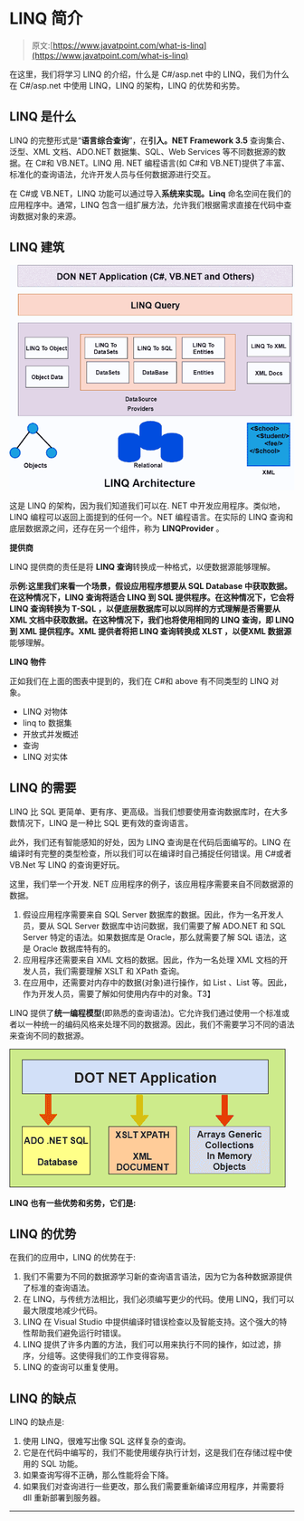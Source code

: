 # LINQ 简介

> 原文:[https://www.javatpoint.com/what-is-linq](https://www.javatpoint.com/what-is-linq)

在这里，我们将学习 LINQ 的介绍，什么是 C#/asp.net 中的 LINQ，我们为什么在 C#/asp.net 中使用 LINQ，LINQ 的架构，LINQ 的优势和劣势。

## LINQ 是什么

LINQ 的完整形式是“**语言综合查询**”，在**引入。NET Framework 3.5** 查询集合、泛型、XML 文档、ADO.NET 数据集、SQL、Web Services 等不同数据源的数据。在 C#和 VB.NET。LINQ 用. NET 编程语言(如 C#和 VB.NET)提供了丰富、标准化的查询语法，允许开发人员与任何数据源进行交互。

在 C#或 VB.NET，LINQ 功能可以通过导入**系统来实现。Linq** 命名空间在我们的应用程序中。通常，LINQ 包含一组扩展方法，允许我们根据需求直接在代码中查询数据对象的来源。

## LINQ 建筑

![LINQ Introduction](img/006cf8433d07cff7375db7b5acdf346c.png)

这是 LINQ 的架构，因为我们知道我们可以在. NET 中开发应用程序。类似地，LINQ 编程可以返回上面提到的任何一个。NET 编程语言。在实际的 LINQ 查询和底层数据源之间，还存在另一个组件，称为 **LINQProvider** 。

**提供商**

LINQ 提供商的责任是将 **LINQ 查询**转换成一种格式，以便数据源能够理解。

**示例:**这里我们来看一个场景，假设应用程序想要从 SQL Database 中获取数据。在这种情况下，LINQ 查询将适合 **LINQ 到 SQL 提供程序**。在这种情况下，它会将 **LINQ 查询转换为 T-SQL** ，以便底层数据库可以以同样的方式理解是否需要从 **XML** 文档中获取数据。在这种情况下，我们也将使用相同的 LINQ 查询，即 LINQ 到 XML 提供程序。XML 提供者将把 **LINQ 查询转换成 XLST** ，以便**XML 数据源**能够理解。

**LINQ 物件**

正如我们在上面的图表中提到的，我们在 C#和 above 有不同类型的 LINQ 对象。

*   LINQ 对物体
*   linq to 数据集
*   开放式并发概述
*   查询
*   LINQ 对实体

## LINQ 的需要

LINQ 比 SQL 更简单、更有序、更高级。当我们想要使用查询数据库时，在大多数情况下，LINQ 是一种比 SQL 更有效的查询语言。

此外，我们还有智能感知的好处，因为 LINQ 查询是在代码后面编写的。LINQ 在编译时有完整的类型检查，所以我们可以在编译时自己捕捉任何错误。用 C#或者 VB.Net 写 LINQ 的查询更好玩。

这里，我们举一个开发. NET 应用程序的例子，该应用程序需要来自不同数据源的数据。

1.  假设应用程序需要来自 SQL Server 数据库的数据。因此，作为一名开发人员，要从 SQL Server 数据库中访问数据，我们需要了解 ADO.NET 和 SQL Server 特定的语法。如果数据库是 Oracle，那么就需要了解 SQL 语法，这是 Oracle 数据库特有的。
2.  应用程序还需要来自 XML 文档的数据。因此，作为一名处理 XML 文档的开发人员，我们需要理解 XSLT 和 XPath 查询。
3.  在应用中，还需要对内存中的数据(对象)进行操作，如 List <products>、List <orders>等。因此，作为开发人员，需要了解如何使用内存中的对象。</orders>T3】</products>

LINQ 提供了**统一编程模型**(即熟悉的查询语法)。它允许我们通过使用一个标准或者以一种统一的编码风格来处理不同的数据源。因此，我们不需要学习不同的语法来查询不同的数据源。

![LINQ Introduction](img/a545ae8bea03154ecc56fb534f568e78.png)

**LINQ 也有一些优势和劣势，它们是:**

## LINQ 的优势

在我们的应用中，LINQ 的优势在于:

1.  我们不需要为不同的数据源学习新的查询语言语法，因为它为各种数据源提供了标准的查询语法。
2.  在 LINQ，与传统方法相比，我们必须编写更少的代码。使用 LINQ，我们可以最大限度地减少代码。
3.  LINQ 在 Visual Studio 中提供编译时错误检查以及智能支持。这个强大的特性帮助我们避免运行时错误。
4.  LINQ 提供了许多内置的方法，我们可以用来执行不同的操作，如过滤，排序，分组等。这使得我们的工作变得容易。
5.  LINQ 的查询可以重复使用。

## LINQ 的缺点

LINQ 的缺点是:

1.  使用 LINQ，很难写出像 SQL 这样复杂的查询。
2.  它是在代码中编写的，我们不能使用缓存执行计划，这是我们在存储过程中使用的 SQL 功能。
3.  如果查询写得不正确，那么性能将会下降。
4.  如果我们对查询进行一些更改，那么我们需要重新编译应用程序，并需要将 dll 重新部署到服务器。

* * *